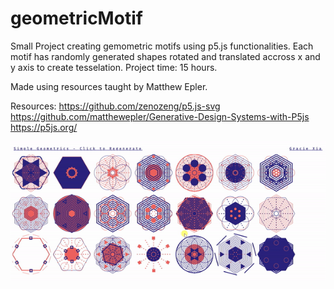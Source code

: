 # geometricMotif

Small Project creating gemometric motifs using p5.js functionalities. Each motif has randomly generated shapes rotated and translated accross x and y axis to create tesselation. Project time: 15 hours. 

Made using resources taught by Matthew Epler.

Resources:
https://github.com/zenozeng/p5.js-svg
https://github.com/matthewepler/Generative-Design-Systems-with-P5js
https://p5js.org/

![](demo.gif)
